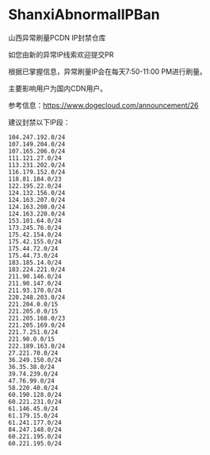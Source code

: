 # ShanxiAbnormalIPBan
山西异常刷量PCDN IP封禁仓库

如您由新的异常IP线索欢迎提交PR

根据已掌握信息，异常刷量IP会在每天7:50-11:00 PM进行刷量。

主要影响用户为国内CDN用户。

参考信息：https://www.dogecloud.com/announcement/26

建议封禁以下IP段：
```
104.247.192.0/24
107.149.204.0/24
107.165.206.0/24
111.121.27.0/24
113.231.202.0/24
116.179.152.0/24
118.81.184.0/23
122.195.22.0/24
124.132.156.0/24
124.163.207.0/24
124.163.208.0/24
124.163.220.0/24
153.101.64.0/24
173.245.76.0/24
175.42.154.0/24
175.42.155.0/24
175.44.72.0/24
175.44.73.0/24
183.185.14.0/24
183.224.221.0/24
211.90.146.0/24
211.90.147.0/24
211.93.170.0/24
220.248.203.0/24
221.204.0.0/15
221.205.0.0/15
221.205.168.0/23
221.205.169.0/24
221.7.251.0/24
221.90.0.0/15
222.189.163.0/24
27.221.70.0/24
36.249.150.0/24
36.35.38.0/24
39.74.239.0/24
47.76.99.0/24
58.220.40.0/24
60.190.128.0/24
60.221.231.0/24
61.146.45.0/24
61.179.15.0/24
61.241.177.0/24
84.247.148.0/24
60.221.195.0/24
60.221.195.0/24
```
